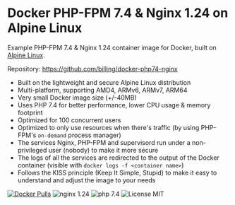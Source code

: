 # Docker PHP-FPM 7.4 & Nginx 1.24 on Alpine Linux
Example PHP-FPM 7.4 & Nginx 1.24 container image for Docker, built on [Alpine Linux](https://www.alpinelinux.org/).

Repository: https://github.com/billing/docker-php74-nginx


* Built on the lightweight and secure Alpine Linux distribution
* Multi-platform, supporting AMD4, ARMv6, ARMv7, ARM64
* Very small Docker image size (+/-40MB)
* Uses PHP 7.4 for better performance, lower CPU usage & memory footprint
* Optimized for 100 concurrent users
* Optimized to only use resources when there's traffic (by using PHP-FPM's `on-demand` process manager)
* The services Nginx, PHP-FPM and supervisord run under a non-privileged user (nobody) to make it more secure
* The logs of all the services are redirected to the output of the Docker container (visible with `docker logs -f <container name>`)
* Follows the KISS principle (Keep It Simple, Stupid) to make it easy to understand and adjust the image to your needs

[![Docker Pulls](https://img.shields.io/docker/pulls/billcoding/php74-nginx.svg)](https://hub.docker.com/r/billcoding/php74-nginx/)
![nginx 1.24](https://img.shields.io/badge/nginx-1.24-brightgreen.svg)
![php 7.4](https://img.shields.io/badge/php-7.4-brightgreen.svg)
![License MIT](https://img.shields.io/badge/license-MIT-blue.svg)
